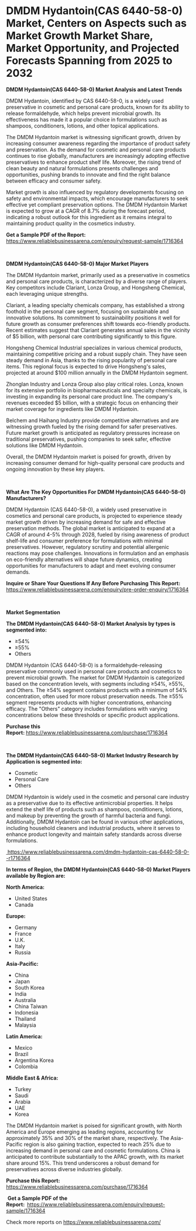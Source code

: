 <p><h1>DMDM Hydantoin(CAS 6440-58-0) Market, Centers on Aspects such as Market Growth Market Share, Market Opportunity, and Projected Forecasts Spanning from 2025 to 2032</h1></p><p><strong>DMDM Hydantoin(CAS 6440-58-0) Market Analysis and Latest Trends</strong></p>
<p><p>DMDM Hydantoin, identified by CAS 6440-58-0, is a widely used preservative in cosmetic and personal care products, known for its ability to release formaldehyde, which helps prevent microbial growth. Its effectiveness has made it a popular choice in formulations such as shampoos, conditioners, lotions, and other topical applications.</p><p>The DMDM Hydantoin market is witnessing significant growth, driven by increasing consumer awareness regarding the importance of product safety and preservation. As the demand for cosmetic and personal care products continues to rise globally, manufacturers are increasingly adopting effective preservatives to enhance product shelf life. Moreover, the rising trend of clean beauty and natural formulations presents challenges and opportunities, pushing brands to innovate and find the right balance between efficacy and consumer safety.</p><p>Market growth is also influenced by regulatory developments focusing on safety and environmental impacts, which encourage manufacturers to seek effective yet compliant preservation options. The DMDM Hydantoin Market is expected to grow at a CAGR of 8.7% during the forecast period, indicating a robust outlook for this ingredient as it remains integral to maintaining product quality in the cosmetics industry.</p></p>
<p><strong>Get a Sample PDF of the Report:&nbsp;</strong> <a href="https://www.reliablebusinessarena.com/enquiry/request-sample/1716364?utm_campaign=2396&utm_medium=2&utm_source=Github&utm_content=ia&utm_term=28032025&utm_id=dmdm-hydantoincas-6440-58-0">https://www.reliablebusinessarena.com/enquiry/request-sample/1716364</a></p>
<p>&nbsp;</p>
<p><strong>DMDM Hydantoin(CAS 6440-58-0) Major Market Players</strong></p>
<p><p>The DMDM Hydantoin market, primarily used as a preservative in cosmetics and personal care products, is characterized by a diverse range of players. Key competitors include Clariant, Lonza Group, and Hongsheng Chemical, each leveraging unique strengths.</p><p>Clariant, a leading specialty chemicals company, has established a strong foothold in the personal care segment, focusing on sustainable and innovative solutions. Its commitment to sustainability positions it well for future growth as consumer preferences shift towards eco-friendly products. Recent estimates suggest that Clariant generates annual sales in the vicinity of $5 billion, with personal care contributing significantly to this figure.</p><p>Hongsheng Chemical Industrial specializes in various chemical products, maintaining competitive pricing and a robust supply chain. They have seen steady demand in Asia, thanks to the rising popularity of personal care items. This regional focus is expected to drive Hongsheng's sales, projected at around $100 million annually in the DMDM Hydantoin segment.</p><p>Zhonglan Industry and Lonza Group also play critical roles. Lonza, known for its extensive portfolio in biopharmaceuticals and specialty chemicals, is investing in expanding its personal care product line. The company's revenues exceeded $5 billion, with a strategic focus on enhancing their market coverage for ingredients like DMDM Hydantoin.</p><p>Belchem and Haihang Industry provide competitive alternatives and are witnessing growth fueled by the rising demand for safer preservatives. Future market growth is anticipated as regulatory pressures increase on traditional preservatives, pushing companies to seek safer, effective solutions like DMDM Hydantoin.</p><p>Overall, the DMDM Hydantoin market is poised for growth, driven by increasing consumer demand for high-quality personal care products and ongoing innovation by these key players.</p></p>
<p>&nbsp;</p>
<p><strong>What Are The Key Opportunities For DMDM Hydantoin(CAS 6440-58-0) Manufacturers?</strong></p>
<p><p>DMDM Hydantoin (CAS 6440-58-0), a widely used preservative in cosmetics and personal care products, is projected to experience steady market growth driven by increasing demand for safe and effective preservation methods. The global market is anticipated to expand at a CAGR of around 4-5% through 2028, fueled by rising awareness of product shelf-life and consumer preference for formulations with minimal preservatives. However, regulatory scrutiny and potential allergenic reactions may pose challenges. Innovations in formulation and an emphasis on eco-friendly alternatives will shape future dynamics, creating opportunities for manufacturers to adapt and meet evolving consumer demands.</p></p>
<p><strong>Inquire or Share Your Questions If Any Before Purchasing This Report:</strong> <a href="https://www.reliablebusinessarena.com/enquiry/pre-order-enquiry/1716364?utm_campaign=2396&utm_medium=2&utm_source=Github&utm_content=ia&utm_term=28032025&utm_id=dmdm-hydantoincas-6440-58-0">https://www.reliablebusinessarena.com/enquiry/pre-order-enquiry/1716364</a></p>
<p>&nbsp;</p>
<p><strong>Market Segmentation</strong></p>
<p><strong>The DMDM Hydantoin(CAS 6440-58-0) Market Analysis by types is segmented into:</strong></p>
<p><ul><li>≥54%</li><li>≥55%</li><li>Others</li></ul></p>
<p><p>DMDM Hydantoin (CAS 6440-58-0) is a formaldehyde-releasing preservative commonly used in personal care products and cosmetics to prevent microbial growth. The market for DMDM Hydantoin is categorized based on the concentration levels, with segments including ≥54%, ≥55%, and Others. The ≥54% segment contains products with a minimum of 54% concentration, often used for more robust preservation needs. The ≥55% segment represents products with higher concentrations, enhancing efficacy. The "Others" category includes formulations with varying concentrations below these thresholds or specific product applications.</p></p>
<p><strong>Purchase this Report:&nbsp;</strong><a href="https://www.reliablebusinessarena.com/purchase/1716364?utm_campaign=2396&utm_medium=2&utm_source=Github&utm_content=ia&utm_term=28032025&utm_id=dmdm-hydantoincas-6440-58-0">https://www.reliablebusinessarena.com/purchase/1716364</a></p>
<p>&nbsp;</p>
<p><strong>The DMDM Hydantoin(CAS 6440-58-0) Market Industry Research by Application is segmented into:</strong></p>
<p><ul><li>Cosmetic</li><li>Personal Care</li><li>Others</li></ul></p>
<p><p>DMDM Hydantoin is widely used in the cosmetic and personal care industry as a preservative due to its effective antimicrobial properties. It helps extend the shelf life of products such as shampoos, conditioners, lotions, and makeup by preventing the growth of harmful bacteria and fungi. Additionally, DMDM Hydantoin can be found in various other applications, including household cleaners and industrial products, where it serves to enhance product longevity and maintain safety standards across diverse formulations.</p></p>
<p><a href="https://www.reliablebusinessarena.com/dmdm-hydantoin-cas-6440-58-0--r1716364?utm_campaign=2396&utm_medium=2&utm_source=Github&utm_content=ia&utm_term=28032025&utm_id=dmdm-hydantoincas-6440-58-0">&nbsp;https://www.reliablebusinessarena.com/dmdm-hydantoin-cas-6440-58-0--r1716364</a></p>
<p><strong>In terms of Region, the DMDM Hydantoin(CAS 6440-58-0) Market Players available by Region are:</strong></p>
<p>
    <p> <strong> North America: </strong>
        <ul>
            <li>United States</li>
            <li>Canada</li>
        </ul>
        </p> 
    <p> <strong> Europe: </strong>
        <ul>
            <li>Germany</li>
            <li>France</li>
            <li>U.K.</li>
            <li>Italy</li>
            <li>Russia</li>
        </ul>
        </p> 
    <p> <strong> Asia-Pacific: </strong>
        <ul>
            <li>China</li>
            <li>Japan</li>
            <li>South Korea</li>
            <li>India</li>
            <li>Australia</li>
            <li>China Taiwan</li>
            <li>Indonesia</li>
            <li>Thailand</li>
            <li>Malaysia</li>
        </ul>
        </p> 
    <p> <strong> Latin America: </strong>
        <ul>
            <li>Mexico</li>
            <li>Brazil</li>
            <li>Argentina Korea</li>
            <li>Colombia</li>
        </ul>
        </p> 
    <p> <strong> Middle East & Africa: </strong>
        <ul>
            <li>Turkey</li>
            <li>Saudi</li>
            <li>Arabia</li>
            <li>UAE</li>
            <li>Korea</li>
        </ul>
    </p>
    </p>
<p><p>The DMDM Hydantoin market is poised for significant growth, with North America and Europe emerging as leading regions, accounting for approximately 35% and 30% of the market share, respectively. The Asia-Pacific region is also gaining traction, expected to reach 25% due to increasing demand in personal care and cosmetic formulations. China is anticipated to contribute substantially to the APAC growth, with its market share around 15%. This trend underscores a robust demand for preservatives across diverse industries globally.</p></p>
<p><strong>Purchase this Report: </strong><a href="https://www.reliablebusinessarena.com/purchase/1716364?utm_campaign=2396&utm_medium=2&utm_source=Github&utm_content=ia&utm_term=28032025&utm_id=dmdm-hydantoincas-6440-58-0">https://www.reliablebusinessarena.com/purchase/1716364</a></p>
<p>&nbsp;<strong>Get a Sample PDF of the Report:&nbsp;&nbsp;</strong><a href="https://www.reliablebusinessarena.com/enquiry/request-sample/1716364?utm_campaign=2396&utm_medium=2&utm_source=Github&utm_content=ia&utm_term=28032025&utm_id=dmdm-hydantoincas-6440-58-0">https://www.reliablebusinessarena.com/enquiry/request-sample/1716364</a></p>
<p><strong></strong></p>
<p>Check more reports on <a href="https://www.reliablebusinessarena.com/?utm_campaign=2396&utm_medium=2&utm_source=Github&utm_content=ia&utm_term=28032025&utm_id=dmdm-hydantoincas-6440-58-0">https://www.reliablebusinessarena.com/</a></p>
